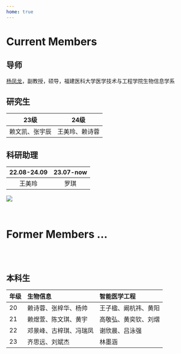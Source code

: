 ```yaml
---
home: true
---
```



# Current Members

## 导师
[杨凤龙](http://lab.malab.cn/~yangfl)，副教授，硕导，福建医科大学医学技术与工程学院生物信息学系


## 研究生

|     23级      |    24级       |
|:-------------:|:---------------:|
|赖文凯、张宇辰 |王美玲、赖诗蓉 |


## 科研助理
| 22.08-24.09  | 23.07-now  |
|:---------------:|:-----------:|
| 王美玲 |罗琪   |

![](/team2023.jpg)



<br/>

# Former Members ...

<br/>
<br/>

## 本科生
| 年级 |   生物信息  |  智能医学工程 |
|------|:------------|:---------------|
| 20 |赖诗蓉、张梓华、杨帅   |王子楹、阚杭祎、黄阳  |
| 21 |赖煜萱、陈文琪、黄宇   |高敬弘、黄奕钦、刘熠  |
| 22 |邓景峰、古梓琪、冯瑞凤 |  谢欣晨、吕泳强      |
| 23 |齐思远、刘斌杰         |  林墨涵             |



<br>
<br>
